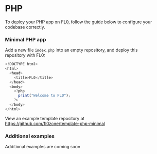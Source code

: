---
---

# PHP

To deploy your PHP app on FL0, follow the guide below to configure your codebase correctly.

### Minimal PHP app

Add a new file `index.php` into an empty repository, and deploy this repository with FL0:

```js title="/index.php"
<!DOCTYPE html>
<html>
  <head>
    <title>FL0</title>
  </head>
  <body>
    <?php
      print("Welcome to FL0");
    ?>
  </body>
</html>
```

View an example template repository at https://github.com/fl0zone/template-php-minimal

### Additional examples
Additional examples are coming soon
